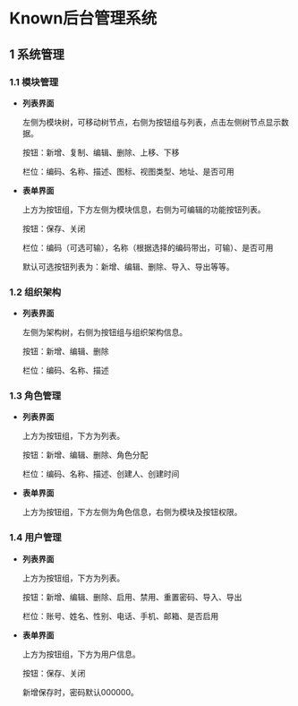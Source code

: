 # Known后台管理系统

## 1 系统管理

### 1.1 模块管理

* **列表界面**

    左侧为模块树，可移动树节点，右侧为按钮组与列表，点击左侧树节点显示数据。

    按钮：新增、复制、编辑、删除、上移、下移

    栏位：编码、名称、描述、图标、视图类型、地址、是否可用

* **表单界面**

    上方为按钮组，下方左侧为模块信息，右侧为可编辑的功能按钮列表。

    按钮：保存、关闭

    栏位：编码（可选可输），名称（根据选择的编码带出，可输）、是否可用

    默认可选按钮列表为：新增、编辑、删除、导入、导出等等。

### 1.2 组织架构

* **列表界面**

    左侧为架构树，右侧为按钮组与组织架构信息。

    按钮：新增、编辑、删除

    栏位：编码、名称、描述

### 1.3 角色管理

* **列表界面**

    上方为按钮组，下方为列表。

    按钮：新增、编辑、删除、角色分配

    栏位：编码、名称、描述、创建人、创建时间

* **表单界面**

    上方为按钮组，下方左侧为角色信息，右侧为模块及按钮权限。

### 1.4 用户管理

* **列表界面**

    上方为按钮组，下方为列表。

    按钮：新增、编辑、删除、启用、禁用、重置密码、导入、导出

    栏位：账号、姓名、性别、电话、手机、邮箱、是否启用

* **表单界面**

    上方为按钮组，下方为用户信息。

    按钮：保存、关闭

    新增保存时，密码默认000000。